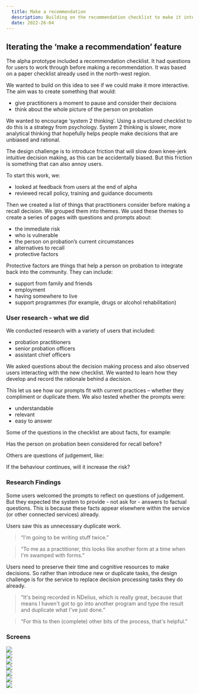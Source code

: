 ```yaml
---
  title: Make a recommendation
  description: Building on the recommendation checklist to make it interactive
  date: 2022-26-04
---
```


## Iterating the ‘make a recommendation’ feature
The alpha prototype included a recommendation checklist. It had questions for users to work through before making a recommendation. It was based on a paper checklist already used in the north-west region.

We wanted to build on this idea to see if we could make it more interactive. The aim was to create something that would: 

* give practitioners a moment to pause and consider their decisions
* think about the whole picture of the person on probation

We wanted to encourage ‘system 2 thinking’. Using a structured checklist to do this is a strategy from psychology. System 2 thinking is slower, more analytical thinking that hopefully helps people make decisions that are unbiased and rational.

The design challenge is to introduce friction that will slow down knee-jerk intuitive decision making, as this can be accidentally biased. But this friction is something that can also annoy users.

To start this work, we:
* looked at feedback from users at the end of alpha 
* reviewed recall policy, training and guidance documents

Then we created a list of things that practitioners consider before making a recall decision. We grouped them into themes. We used these themes to create a series of pages with questions and prompts about:
* the immediate risk
* who is vulnerable 
* the person on probation’s current circumstances
* alternatives to recall
* protective factors

Protective factors are things that help a person on probation to integrate back into the community. They can include:
* support from family and friends
* employment
* having somewhere to live
* support programmes (for example, drugs or alcohol rehabilitation)

### User research - what we did
We conducted research with a variety of users that included:

* probation practitioners
* senior probation officers
* assistant chief officers

We asked questions about the decision making process and also observed users interacting with the new checklist. We wanted to learn how they develop and record the rationale behind a decision.

This let us see how our prompts fit with current practices – whether they compliment or duplicate them. We also tested whether the prompts were:

* understandable
* relevant
* easy to answer

Some of the questions in the checklist are about facts, for example: 

Has the person on probation been considered for recall before? 

Others are questions of judgement, like:

If the behaviour continues, will it increase the risk? 


### Research Findings
Some users welcomed the prompts to reflect on questions of judgement. But they expected the system to provide - not ask for - answers to factual questions. This is because these facts appear elsewhere within the service (or other connected services) already. 

Users saw this as unnecessary duplicate work. 

> “I'm going to be writing stuff twice.” 

> “To me as a practitioner, this looks like another form at a time when I'm swamped with forms.” 

Users need to preserve their time and cognitive resources to make decisions. So rather than introduce new or duplicate tasks, the design challenge is for the service to replace decision processing tasks they do already. 

> “It's being recorded in NDelius, which is really great, because that means I haven't got to go into another program and type the result and duplicate what I've just done.” 

> “For this to then (complete) other bits of the process, that's helpful.”


### Screens
<img src="/rec-flow/rf-1-risk.png"/><br>
<img src="/rec-flow/rf-2-vuln.png"/><br>
<img src="/rec-flow/rf-3-curcum.png"/><br>
<img src="/rec-flow/rf-4-protectf.png"/><br>
<img src="/rec-flow/rf-5-alt.png"/><br>
<img src="/rec-flow/rf-6-CYA.png"/><br>
<img src="/rec-flow/rf-7-confirm.png"/><br>




